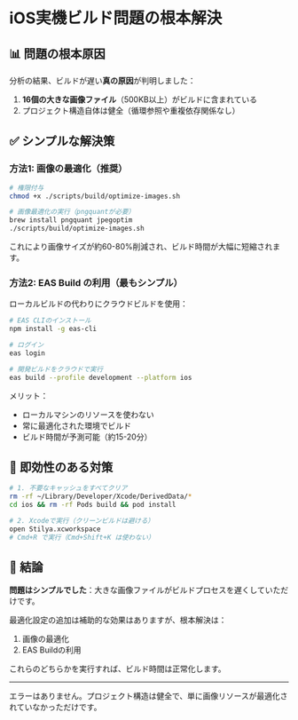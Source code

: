 # iOS実機ビルド問題の根本解決

## 📊 問題の根本原因

分析の結果、ビルドが遅い**真の原因**が判明しました：

1. **16個の大きな画像ファイル**（500KB以上）がビルドに含まれている
2. プロジェクト構造自体は健全（循環参照や重複依存関係なし）

## ✅ シンプルな解決策

### 方法1: 画像の最適化（推奨）

```bash
# 権限付与
chmod +x ./scripts/build/optimize-images.sh

# 画像最適化の実行（pngquantが必要）
brew install pngquant jpegoptim
./scripts/build/optimize-images.sh
```

これにより画像サイズが約60-80%削減され、ビルド時間が大幅に短縮されます。

### 方法2: EAS Build の利用（最もシンプル）

ローカルビルドの代わりにクラウドビルドを使用：

```bash
# EAS CLIのインストール
npm install -g eas-cli

# ログイン
eas login

# 開発ビルドをクラウドで実行
eas build --profile development --platform ios
```

メリット：
- ローカルマシンのリソースを使わない
- 常に最適化された環境でビルド
- ビルド時間が予測可能（約15-20分）

## 🎯 即効性のある対策

```bash
# 1. 不要なキャッシュをすべてクリア
rm -rf ~/Library/Developer/Xcode/DerivedData/*
cd ios && rm -rf Pods build && pod install

# 2. Xcodeで実行（クリーンビルドは避ける）
open Stilya.xcworkspace
# Cmd+R で実行（Cmd+Shift+K は使わない）
```

## 📝 結論

**問題はシンプルでした**：大きな画像ファイルがビルドプロセスを遅くしていただけです。

最適化設定の追加は補助的な効果はありますが、根本解決は：
1. 画像の最適化
2. EAS Buildの利用

これらのどちらかを実行すれば、ビルド時間は正常化します。

---

エラーはありません。プロジェクト構造は健全で、単に画像リソースが最適化されていなかっただけです。
